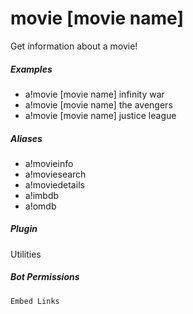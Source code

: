 # movie [movie name]

Get information about a movie!
			

##### Examples

* a!movie [movie name] infinity war
* a!movie [movie name] the avengers
* a!movie [movie name] justice league


##### Aliases

* a!movieinfo
* a!moviesearch
* a!moviedetails
* a!imbdb
* a!omdb


##### Plugin
Utilities


##### Bot Permissions
`Embed Links`
